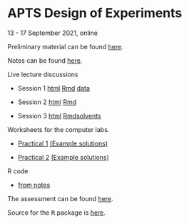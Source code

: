 # APTS Design of Experiments

13 - 17 September 2021, online

Preliminary material can be found [here](preliminary/doe_preliminary.html).

Notes can be found [here](notes/doe.html).

<!--  - the notes look better on screen if you press the "w" key (for widescreen).-->

Live lecture discussions

  - Session 1 [html](live_sessions/blocking.nb.html) [Rmd](live_sessions/blocking.Rmd) [data](live_sessions/exercise.csv)

  - Session 2 [html](live_sessions/helicopters.nb.html) [Rmd](live_sessions/helicopters.Rmd)

 - Session 3 [html](live_sessions/algorithms.nb.html) [Rmd](live_sessions/algorithms.Rmd)[solvents](live_sessions/solvents.csv)

Worksheets for the computer labs.

  - [Practical 1](practicals/doe_practical1.html) [(Example solutions)](practicals/doe_practical_solution1.html)
  
  - [Practical 2](practicals/doe_practical2.html) [(Example solutions)](practicals/doe_practical_solution2.html)
  
R code
  - [from notes](R/notes.R)
  
 <!-- - [for simulated helicopter experiment](R/helicopter.R)--> 

The assessment can be found [here](assessment/doe_assessment.html).

Source for the <tt>R</tt> package is [here](https://github.com/statsdavew/apts.doe).
